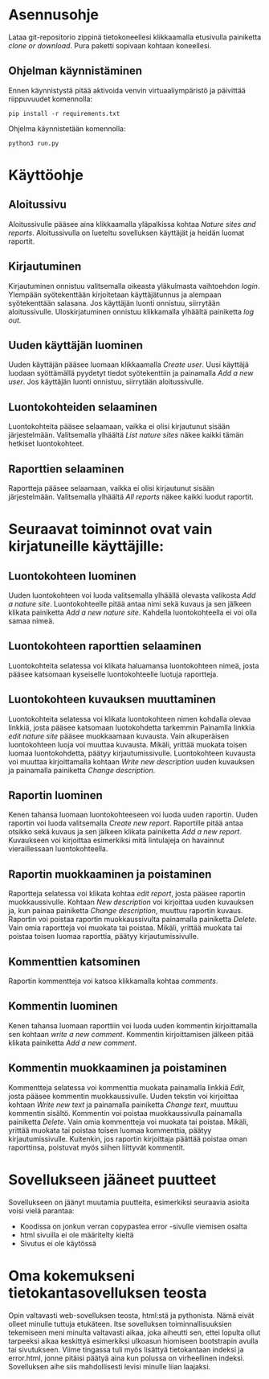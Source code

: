 # Asennusohje
Lataa git-repositorio zippinä tietokoneellesi klikkaamalla etusivulla painiketta _clone or download_. Pura paketti sopivaan kohtaan koneellesi. 

## Ohjelman käynnistäminen
Ennen käynnistystä pitää aktivoida venvin virtuaaliympäristö ja päivittää riippuvuudet komennolla:
```
pip install -r requirements.txt
```

Ohjelma käynnistetään komennolla:
```
python3 run.py
```

# Käyttöohje
  
## Aloitussivu
 
Aloitussivulle pääsee aina klikkaamalla yläpalkissa kohtaa _Nature sites and reports_. Aloitussivulla on lueteltu sovelluksen käyttäjät ja heidän luomat raportit.

## Kirjautuminen
Kirjautuminen onnistuu valitsemalla oikeasta yläkulmasta vaihtoehdon _login_. Ylempään syötekenttään kirjoitetaan käyttäjätunnus ja alempaan syötekenttään salasana.
Jos käyttäjän luonti onnistuu, siirrytään aloitussivulle. Uloskirjatuminen onnistuu klikkamalla ylhäältä painiketta _log out_.

## Uuden käyttäjän luominen
Uuden käyttäjän pääsee luomaan klikkaamalla _Create user_. Uusi käyttäjä luodaan syöttämällä pyydetyt tiedot syötekenttiin ja painamalla _Add a new user_. Jos käyttäjän luonti onnistuu, siirrytään aloitussivulle.

## Luontokohteiden selaaminen
Luontokohteita pääsee selaamaan, vaikka ei olisi kirjautunut sisään järjestelmään. Valitsemalla ylhäältä _List nature sites_ näkee kaikki tämän hetkiset luontokohteet.

## Raporttien selaaminen
Raportteja pääsee selaamaan, vaikka ei olisi kirjautunut sisään järjestelmään. Valitsemalla ylhäältä _All reports_ näkee kaikki luodut raportit.  

# Seuraavat toiminnot ovat vain kirjatuneille käyttäjille:

## Luontokohteen luominen
Uuden luontokohteen voi luoda valitsemalla ylhäällä olevasta valikosta _Add a nature site_. Luontokohteelle pitää antaa nimi sekä kuvaus ja sen jälkeen klikata painiketta _Add a new nature site_. Kahdella luontokohteella ei voi olla samaa nimeä.

## Luontokohteen raporttien selaaminen
Luontokohteita selatessa voi klikata haluamansa luontokohteen nimeä, josta pääsee katsomaan kyseiselle luontokohteelle luotuja raportteja.

## Luontokohteen kuvauksen muuttaminen
Luontokohteita selatessa voi klikata luontokohteen nimen kohdalla olevaa linkkiä, josta pääsee katsomaan luotokohdetta tarkemmin Painamlla linkkia _edit nature site_ pääsee muokkaamaan kuvausta. Vain alkuperäisen luontokohteen luoja voi muuttaa kuvausta. Mikäli, yrittää muokata toisen luomaa luontokohdetta, päätyy kirjautumissivulle. Luontokohteen kuvausta voi muuttaa kirjoittamalla kohtaan _Write new description_ uuden kuvauksen ja painamalla painiketta _Change description_.

## Raportin luominen
Kenen tahansa luomaan luontokohteeseen voi luoda uuden raportin. Uuden raportin voi luoda valitsemalla _Create new report_. Raportille pitää antaa otsikko sekä kuvaus ja sen jälkeen klikata painiketta _Add a new report_. Kuvaukseen voi kirjoittaa esimerkiksi mitä lintulajeja on havainnut vieraillessaan luontokohteella.

## Raportin muokkaaminen ja poistaminen
Raportteja selatessa voi klikata kohtaa _edit report_, josta pääsee raportin muokkaussivulle. Kohtaan _New description_ voi kirjoittaa uuden kuvauksen ja, kun painaa painiketta _Change description_, muuttuu raportin kuvaus. Raportin voi poistaa raportin muokkaussivulta painamalla painiketta _Delete_. Vain omia raportteja voi muokata tai poistaa. Mikäli, yrittää muokata tai poistaa toisen luomaa raporttia, päätyy kirjautumissivulle.

## Kommenttien katsominen
Raportin kommentteja voi katsoa klikkamalla kohtaa _comments_.

## Kommentin luominen
Kenen tahansa luomaan raporttiin voi luoda uuden kommentin kirjoittamalla sen kohtaan _write a new comment_. Kommentin kirjoittamisen jälkeen pitää klikata painiketta _Add a new comment_.

## Kommentin muokkaaminen ja poistaminen
Kommentteja selatessa voi kommenttia muokata painamalla linkkiä _Edit_, josta pääsee kommentin muokkaussivulle. Uuden tekstin voi kirjoittaa kohtaan _Write new text_ ja painamalla painiketta _Change text_, muuttuu kommentin sisältö. Kommentin voi poistaa muokkaussivulla painamalla painiketta _Delete_. Vain omia kommentteja voi muokata tai poistaa. Mikäli, yrittää muokata tai poistaa toisen luomaa kommenttia, päätyy kirjautumissivulle. Kuitenkin, jos raportin kirjoittaja päättää poistaa oman raporttinsa, poistuvat myös siihen liittyvät kommentit.


# Sovellukseen jääneet puutteet

Sovellukseen on jäänyt muutamia puutteita, esimerkiksi seuraavia asioita voisi vielä parantaa:

- Koodissa on jonkun verran copypastea error -sivulle viemisen osalta
- html sivuilla ei ole määritelty kieltä
- Sivutus ei ole käytössä

# Oma kokemukseni tietokantasovelluksen teosta

Opin valtavasti web-sovelluksen teosta, html:stä ja pythonista. Nämä eivät olleet minulle tuttuja etukäteen. Itse sovelluksen toiminnallisuuksien tekemiseen meni minulta valtavasti aikaa, joka aiheutti sen, ettei lopulta ollut tarpeeksi aikaa keskittyä esimerkiksi ulkoasun hiomiseen bootstrapin avulla tai sivutukseen. Viime tingassa tuli myös lisättyä tietokantaan indeksi ja error.html, jonne pitäisi päätyä aina kun polussa on virheellinen indeksi. Sovelluksen aihe siis mahdollisesti levisi minulle liian laajaksi.
